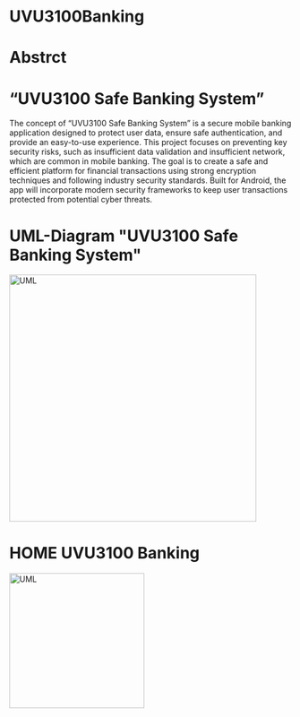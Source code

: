 # UVU3100Banking

# Abstrct
# “UVU3100 Safe Banking System”
The concept of “UVU3100 Safe Banking System” is a secure mobile banking application designed to protect user data, ensure safe authentication, and provide an easy-to-use experience. This project focuses on preventing key security risks, such as insufficient data validation and insufficient network, which are common in mobile banking.
The goal is to create a safe and efficient platform for financial transactions using strong encryption techniques and following industry security standards. Built for Android, the app will incorporate modern security frameworks to keep user transactions protected from potential cyber threats.

# UML-Diagram "UVU3100 Safe Banking System"

<img width="441" alt="UML" src="https://github.com/user-attachments/assets/ee375ec8-678f-407f-825c-5083330217cb" />

# HOME UVU3100 Banking
<img width ="241" alt ="UML" src="https://github.com/user-attachments/assets/39b5b558-9445-42ce-a1bb-1ef10bacffcb"/>

